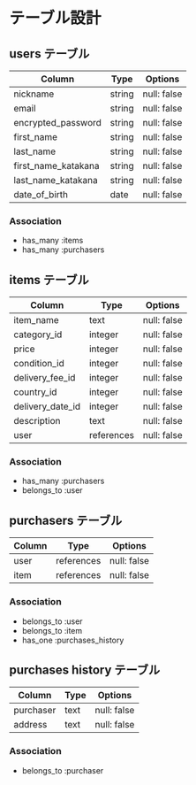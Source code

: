 # テーブル設計

## users テーブル

| Column              | Type     | Options     |
| ------------------- | -------- | ----------- |
| nickname            | string   | null: false |
| email               | string   | null: false |
| encrypted_password  | string   | null: false |
| first_name          | string   | null: false |
| last_name           | string   | null: false |
| first_name_katakana | string   | null: false |
| last_name_katakana  | string   | null: false |
| date_of_birth       | date     | null: false |

### Association

- has_many :items
- has_many :purchasers

## items テーブル

| Column           | Type       | Options     |
| ---------------- | ---------- | ----------- |
| item_name        | text       | null: false |
| category_id      | integer    | null: false |
| price            | integer    | null: false |
| condition_id     | integer    | null: false |
| delivery_fee_id  | integer    | null: false |
| country_id       | integer    | null: false |
| delivery_date_id | integer    | null: false |
| description      | text       | null: false |
| user             | references | null: false |

### Association

- has_many   :purchasers
- belongs_to :user

## purchasers テーブル

| Column | Type       | Options     |
| ------ | ---------- | ----------- |
| user   | references | null: false |
| item   | references | null: false |

### Association

- belongs_to :user
- belongs_to :item
- has_one    :purchases_history

## purchases history テーブル

| Column      | Type       | Options     |
| ----------- | ---------- | ----------- |
| purchaser   | text       | null: false |
| address     | text       | null: false |

### Association

- belongs_to :purchaser